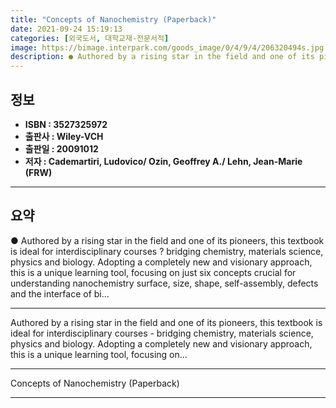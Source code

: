 ```yaml
---
title: "Concepts of Nanochemistry (Paperback)"
date: 2021-09-24 15:19:13
categories: [외국도서, 대학교재-전문서적]
image: https://bimage.interpark.com/goods_image/0/4/9/4/206320494s.jpg
description: ● Authored by a rising star in the field and one of its pioneers, this textbook is ideal for interdisciplinary courses ? bridging chemistry, materials science,
---
```


## **정보**

- **ISBN : 3527325972**
- **출판사 : Wiley-VCH**
- **출판일 : 20091012**
- **저자 : Cademartiri, Ludovico/ Ozin, Geoffrey A./ Lehn, Jean-Marie (FRW)**

------



## **요약**

●  Authored by a rising star in the field and one of its pioneers, this textbook is ideal for interdisciplinary courses ? bridging chemistry, materials science, physics and biology. Adopting a completely new and visionary approach, this is a unique learning tool, focusing on just six concepts crucial for understanding nanochemistry surface, size, shape, self-assembly, defects and the interface of bi...

------

Authored by a rising star in the field and one of its pioneers, this textbook is ideal for interdisciplinary courses - bridging chemistry, materials science, physics and biology. Adopting a completely new and visionary approach, this is a unique learning tool, focusing on... 

------


Concepts of Nanochemistry (Paperback) 

------


